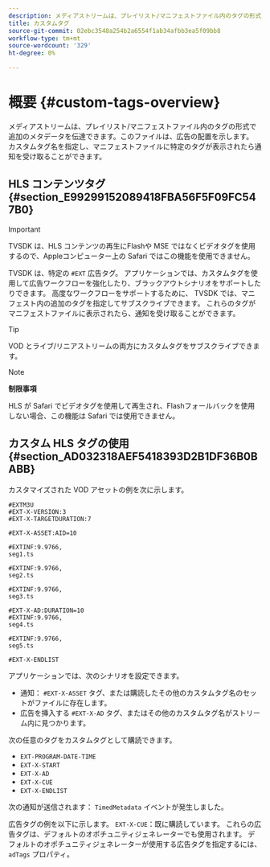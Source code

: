 ```yaml
---
description: メディアストリームは、プレイリスト/マニフェストファイル内のタグの形式で追加のメタデータを伝達できます。このファイルは、広告の配置を示します。 カスタムタグ名を指定し、マニフェストファイルに特定のタグが表示されたら通知を受け取ることができます。
title: カスタムタグ
source-git-commit: 02ebc3548a254b2a6554f1ab34afbb3ea5f09bb8
workflow-type: tm+mt
source-wordcount: '329'
ht-degree: 0%

---
```


# 概要 {#custom-tags-overview}

メディアストリームは、プレイリスト/マニフェストファイル内のタグの形式で追加のメタデータを伝達できます。このファイルは、広告の配置を示します。 カスタムタグ名を指定し、マニフェストファイルに特定のタグが表示されたら通知を受け取ることができます。

## HLS コンテンツタグ {#section_E99299152089418FBA56F5F09FC547B0}

>[!IMPORTANT]
>
>TVSDK は、HLS コンテンツの再生にFlashや MSE ではなくビデオタグを使用するので、Appleコンピューター上の Safari ではこの機能を使用できません。

TVSDK は、特定の `#EXT` 広告タグ。 アプリケーションでは、カスタムタグを使用して広告ワークフローを強化したり、ブラックアウトシナリオをサポートしたりできます。 高度なワークフローをサポートするために、 TVSDK では、マニフェスト内の追加のタグを指定してサブスクライブできます。 これらのタグがマニフェストファイルに表示されたら、通知を受け取ることができます。

>[!TIP]
>
>VOD とライブ/リニアストリームの両方にカスタムタグをサブスクライブできます。

>[!NOTE]
>
>**制限事項**
>
>HLS が Safari でビデオタグを使用して再生され、Flashフォールバックを使用しない場合、この機能は Safari では使用できません。

## カスタム HLS タグの使用 {#section_AD032318AEF5418393D2B1DF36B0BABB}

カスタマイズされた VOD アセットの例を次に示します。

```
#EXTM3U
#EXT-X-VERSION:3
#EXT-X-TARGETDURATION:7
 
#EXT-X-ASSET:AID=10
 
#EXTINF:9.9766,
seg1.ts
 
#EXTINF:9.9766,
seg2.ts
 
#EXTINF:9.9766,
seg3.ts
 
#EXT-X-AD:DURATION=10
#EXTINF:9.9766,
seg4.ts
 
#EXTINF:9.9766,
seg5.ts
 
#EXT-X-ENDLIST
```

アプリケーションでは、次のシナリオを設定できます。

* 通知： `#EXT-X-ASSET` タグ、または購読したその他のカスタムタグ名のセットがファイルに存在します。
* 広告を挿入する `#EXT-X-AD` タグ、またはその他のカスタムタグ名がストリーム内に見つかります。

次の任意のタグをカスタムタグとして購読できます。

* `EXT-PROGRAM-DATE-TIME`
* `EXT-X-START`
* `EXT-X-AD`
* `EXT-X-CUE`
* `EXT-X-ENDLIST`

次の通知が送信されます： `TimedMetadata` イベントが発生しました。

広告タグの例を以下に示します。 `EXT-X-CUE`：既に購読しています。 これらの広告タグは、デフォルトのオポチュニティジェネレーターでも使用されます。 デフォルトのオポチュニティジェネレーターが使用する広告タグを指定するには、 `adTags` プロパティ。

